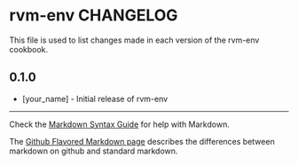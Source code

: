 rvm-env CHANGELOG
=================

This file is used to list changes made in each version of the rvm-env cookbook.

0.1.0
-----
- [your_name] - Initial release of rvm-env

- - -
Check the [Markdown Syntax Guide](http://daringfireball.net/projects/markdown/syntax) for help with Markdown.

The [Github Flavored Markdown page](http://github.github.com/github-flavored-markdown/) describes the differences between markdown on github and standard markdown.
